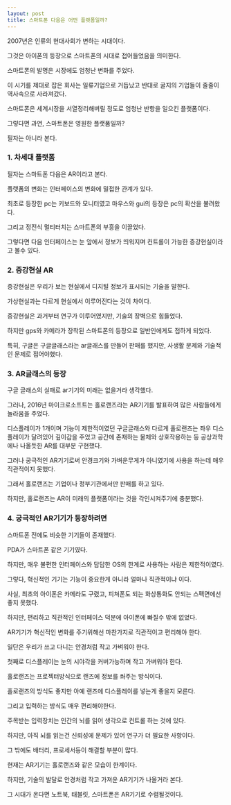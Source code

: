 ```yaml
---
layout: post
title: 스마트폰 다음은 어떤 플랫폼일까?
---
```


2007년은 인류의 현대사회가 변하는 시대이다.

그것은 아이폰의 등장으로 스마트폰의 시대로 접어들었음을 의미한다.

스마트폰의 발명은 시장에도 엄청난 변화를 주었다.

이 시기를 제대로 잡은 회사는 일류기업으로 거듭났고 반대로 굴지의 기업들이 줄줄이 역사속으로 사라져갔다.

스마트폰은 세계시장을 서열정리해버릴 정도로 엄청난 반항을 일으킨 플랫폼이다.

그렇다면 과연, 스마트폰은 영원한 플랫폼일까?

필자는 아니라 본다.


<h3>1. 차세대 플랫폼</h3>

필자는 스마트폰 다음은 AR이라고 본다.

플랫폼의 변화는 인터페이스의 변화에 밀접한 관계가 있다.

최초로 등장한 pc는 키보드와 모니터였고 마우스와 gui의 등장은 pc의 확산을 불려왔다.

그리고 정전식 멀티터치는 스마트폰의 부흥을 이끌었다.

그렇다면 다음 인터페이스는 눈 앞에서 정보가 띄워지며 컨트롤이 가능한 증강현실이라고 볼수 있다.   


<h3>2. 증강현실 AR</h3>

증강현실은 우리가 보는 현실에서 디지털 정보가 표시되는 기술을 말한다.

가상현실과는 다르게 현실에서 이루어진다는 것이 차이다.

증강현실은 과거부터 연구가 이루어였지만, 기술의 장벽으로 힘들었다.

하지만 gps와 카메라가 장착된 스마트폰의 등장으로 일반인에게도 접하게 되었다.

특히, 구글은 구글글래스라는 ar글래스를 만들어 판매를 했지만, 사생활 문제와 기술적인 문제로 접어야했다.  


<h3>3. AR글래스의 등장</h3>

구글 글래스의 실패로 ar기기의 미래는 없을거라 생각했다.

그러나, 2016년 마이크로소프트는 홀로랜즈라는 AR기기를 발표하여 많은 사람들에게 놀라움을 주었다.

디스플레이가 1개이며 기능이 제한적이였던 구글글래스와 다르게 홀로랜즈는 좌우 디스플레이가 달려있어 깊이감을 주었고 공간에 존재하는 물체와 상호작용하는 등 공상과학에나 나올듯한 AR를 대부분 구현했다.

그러나 궁극적인 AR기기로써 안경크기와 가벼운무게가 아니였기에 사용을 하는데 매우 직관적이지 못했다.

그래서 홀로랜즈는 기업이나 정부기관에서만 판매를 하고 있다.

하지만, 홀로랜즈는 AR이 미래의 플랫폼이라는 것을 각인시켜주기에 충분했다. 



<h3>4. 궁극적인 AR기기가 등장하려면</h3>

스마트폰 전에도 비슷한 기기들이 존재했다.

PDA가 스마트폰 같은 기기였다.

하지만, 매우 불편한 인터페이스와 답답한 OS의 한계로 사용하는 사람은 제한적이였다.

그렇다, 혁신적인 기기는 기능이 중요한게 아니라 얼마나 직관적이냐 이다.

사실, 최초의 아이폰은 카메라도 구렸고, 피쳐폰도 되는 화상통화도 안되는 스펙면에선 좋지 못했다.

하지만, 편리하고 직관적인 인터페이스 덕분에 아이폰에 빠질수 밖에 없었다.

AR기기가 혁신적인 변화를 주기위해선 마찬가지로 직관적이고 편리해야 한다.

일단은 우리가 쓰고 다니는 안경처럼 작고 가벼워야 한다.

첫째로 디스플레이는 눈의 시야각을 커버가능하며 작고 가벼워야 한다.

홀로랜즈는 프로젝터방식으로 랜즈에 정보를 쏴주는 방식이다.

홀로랜즈의 방식도 좋지만 아예 랜즈에 디스플레이를 넣는게 좋을지 모른다.

그리고 입력하는 방식도 매우 편리해야한다.

주목받는 입력장치는 인간의 뇌를 읽어 생각으로 컨트롤 하는 것에 있다.

하지만, 아직 뇌를 읽는건 신뢰성에 문제가 있어 연구가 더 필요한 사항이다.

그 밖에도 배터리, 프로세서등이 해결할 부분이 많다.


현재는 AR기기는 홀로랜즈와 같은 모습이 한계이다.

하지만, 기술의 발달로 안경처럼 작고 가져운 AR기기가 나올거라 본다.

그 시대가 온다면 노트북, 태블릿, 스마트폰은 AR기기로 수렴될것이다.